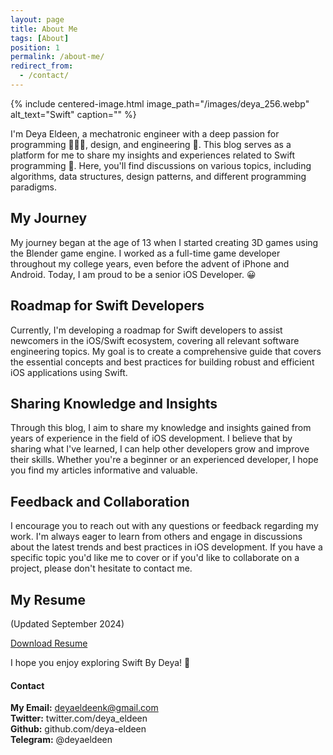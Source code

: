```yaml
---
layout: page
title: About Me
tags: [About]
position: 1
permalink: /about-me/
redirect_from:
  - /contact/
---
```


{%
 include centered-image.html 
 image_path="/images/deya_256.webp"
 alt_text="Swift" 
 caption=""
%}

I'm Deya Eldeen, a mechatronic engineer with a deep passion for programming 👨🏻‍💻, design, and engineering 🚀. This blog serves as a platform for me to share my insights and experiences related to Swift programming 🧐. Here, you'll find discussions on various topics, including algorithms, data structures, design patterns, and different programming paradigms.

## My Journey

My journey began at the age of 13 when I started creating 3D games using the Blender game engine. I worked as a full-time game developer throughout my college years, even before the advent of iPhone and Android. Today, I am proud to be a senior iOS Developer. 😀

## Roadmap for Swift Developers

Currently, I'm developing a roadmap for Swift developers to assist newcomers in the iOS/Swift ecosystem, covering all relevant software engineering topics. My goal is to create a comprehensive guide that covers the essential concepts and best practices for building robust and efficient iOS applications using Swift.

## Sharing Knowledge and Insights

Through this blog, I aim to share my knowledge and insights gained from years of experience in the field of iOS development. I believe that by sharing what I've learned, I can help other developers grow and improve their skills. Whether you're a beginner or an experienced developer, I hope you find my articles informative and valuable.

## Feedback and Collaboration

I encourage you to reach out with any questions or feedback regarding my work. I'm always eager to learn from others and engage in discussions about the latest trends and best practices in iOS development. If you have a specific topic you'd like me to cover or if you'd like to collaborate on a project, please don't hesitate to contact me.

## My Resume

(Updated September 2024)

[Download Resume](/assets/deya_eldeen_cv_2024_q3.pdf)

I hope you enjoy exploring Swift By Deya! 🚀

#### Contact

**My Email:** deyaeldeenk@gmail.com<br>
**Twitter:** twitter.com/deya_eldeen<br>
**Github:** github.com/deya-eldeen<br>
**Telegram:** @deyaeldeen
